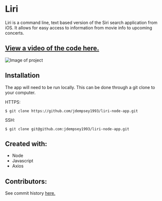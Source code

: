 # Liri
Liri is a command line, text based version of the Siri search application from iOS. It allows for easy access to information from movie info to upcoming concerts.

[View a video of the code here.](https://youtu.be/nPjPCOXluS0)
---

![Image of project](https://github.com/jdempsey1993/liri-node-app/blob/master/Liri%20App.png)

Installation
---

The app will need to be run locally. This can be done through a git clone to your computer.

HTTPS:
```
$ git clone https://github.com/jdempsey1993/liri-node-app.git
```
SSH:
```
$ git clone git@github.com:jdempsey1993/liri-node-app.git
```
Created with:
---
* Node
* Javascript
* Axios

Contributors:
---
See commit history [here.](https://github.com/jdempsey1993/liri-node-app/graphs/contributors)

